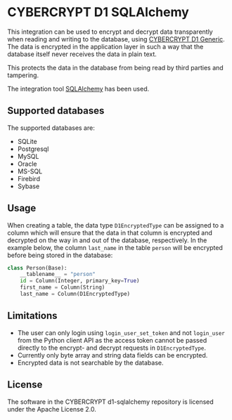 # CYBERCRYPT D1 SQLAlchemy

This integration can be used to encrypt and decrypt data transparently when reading and writing to the database, using [CYBERCRYPT D1 Generic](https://github.com/cybercryptio/d1-service-generic/). The data is encrypted in the application layer in such a way that the database itself never receives the data in plain text.

This protects the data in the database from being read by third parties and tampering.

The integration tool [SQLAlchemy](https://sqlalchemy.org) has been used.

## Supported databases
The supported databases are:

* SQLite
* Postgresql
* MySQL
* Oracle
* MS-SQL
* Firebird
* Sybase


## Usage
When creating a table, the data type `D1EncryptedType` can be assigned to a column which will ensure that the data in that column is encrypted and decrypted on the way in and out of the database, respectively. In the example below, the column `last_name` in the table `person` will be encrypted before being stored in the database:

```python
class Person(Base):
    __tablename__ = "person"
    id = Column(Integer, primary_key=True)
    first_name = Column(String)
    last_name = Column(D1EncryptedType)
```


## Limitations

- The user can only login using `login_user_set_token` and not `login_user` from the Python client API as the access token cannot be passed directly to the encrypt- and decrypt requests in `D1EncryptedType`.
- Currently only byte array and string data fields can be encrypted.
- Encrypted data is not searchable by the database.

## License

The software in the CYBERCRYPT d1-sqlalchemy repository is licensed under the Apache License 2.0.
